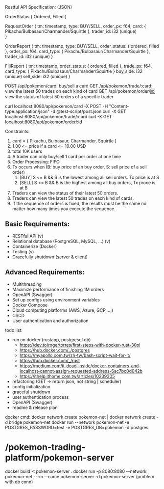 Restful API Specification: (JSON)

OrderStatus {
    Ordered,
    Filled
}

RequestOrder {
    tm: timestamp,
    type: BUY/SELL,
    order_px: f64,
    card: { Pikachu/Bulbasaur/Charmander/Squirtle },
    trader_id: i32 (unique)    
}

OrderReport {
    tm: timestamp,
    type: BUY/SELL,
    order_status: { ordered, filled },
    order_px: f64,
    card_type: { Pikachu/Bulbasaur/Charmander/Squirtle },
    trader_id: i32 (unique)
}

FillReport {
    tm: timestamp,
    order_status: { ordered, filled },
    trade_px: f64,
    card_type: { Pikachu/Bulbasaur/Charmander/Squirtle }
    buy_side: i32 (unique)
    sell_side: i32 (unique)
}

POST /api/pokemon/card: buy/sell a card
GET /api/pokemon/trade/:card: view the latest 50 trades on each kind of card
GET /api/pokemon/order/:id: view the status of latest 50 orders of a specific trader

curl localhost:8080/api/pokemon/card -X POST -H "Content-type:application/json" -d @test-script/post.json
curl -X GET localhost:8080/api/pokemon/trade/:card
curl -X GET localhost:8080/api/pokemon/order/:id

Constraints:
1. card = { Pikachu, Bulbasaur, Charmander, Squirtle }
2. 1.00 <= price if a card <= 10.00 USD
3. total 10K users
4. A trader can only buy/sell 1 card per order at one time
5. Order Processing: FIFO
6. Tx occurs when (B: buy price of an buy order, S: sell price of a sell order)
   1. [BUY] S <= B && S is the lowest among all sell orders. Tx price is at S
   2. [SELL] S <= B && B is the highest among all buy orders, Tx proce is at B 
7. Traders can view the status of their latest 50 orders.
8. Traders can view the latest 50 trades on each kind of cards.
9. If the sequence of orders is fixed, the results must be the same no matter how many times you execute the sequence.

## Basic Requirements:
- RESTful API (v)
- Relational database (PostgreSQL, MySQL, ...) (v)
- Containerize (Docker)
- Testing (v)
- Gracefully shutdown (server & client)
## Advanced Requirements:
- Multithreading
- Maximize performance of finishing 1M orders
- OpenAPI (Swagger)
- Set up configs using environment variables
- Docker Compose
- Cloud computing platforms (AWS, Azure, GCP, ...) 
- CI/CD
- User authentication and authorization

todo list:
- run on docker (rustapp, postgresql db)
    * https://dev.to/rogertorres/first-steps-with-docker-rust-30oi
    * https://hub.docker.com/_/postgres
    * https://myapollo.com.tw/zh-tw/bash-script-wait-for-it/
    * https://hub.docker.com/_/rust
    * https://medium.com/it-dead-inside/docker-containers-and-localhost-cannot-assign-requested-address-6ac7bc0d042b
    * https://ithelp.ithome.com.tw/articles/10239305
- refactoring (GET -> return json, not string | scheduler)
- config initialization
- graceful shutdown
- user authentication process
- OpenAPI (Swagger)
- readme & release plan

docker cmd:
docker network create pokemon-net | docker network create -d bridge pokemon-net
docker run --network pokemon-net -e POSTGRES_PASSWORD=test -e POSTGRES_DB=pokemon -d postgres
# /pokemon-trading-platform/pokemon-server
docker build -t pokemon-server .
docker run -p 8080:8080 --network pokemon-net --rm --name pokemon-server -d pokemon-server (problem with db conn)